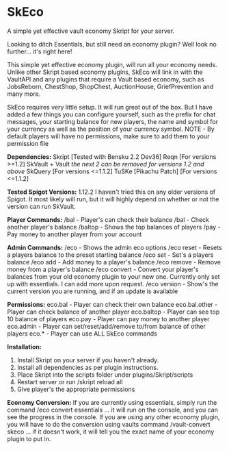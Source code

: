 # SkEco
A simple yet effective vault economy Skript for your server.

Looking to ditch Essentials, but still need an economy plugin? Well look no further... it's right here!

This simple yet effective economy plugin, will run all your economy needs. Unlike other Skript based economy plugins, SkEco will link in with the VaultAPI and any plugins that require a Vault based economy, such as JobsReborn, ChestShop, ShopChest, AuctionHouse, GriefPrevention and many more.

SkEco requires very little setup. It will run great out of the box. But I have added a few things you can configure yourself, such as the prefix for chat messages, your starting balance for new players, the name and symbol for your currency as well as the position of your currency symbol.
NOTE - By default players will have no permissions, make sure to add them to your permission file

**Dependencies:**
Skript [Tested with Bensku 2.2 Dev36]
Reqn [For versions >=1.2]
SkVault + Vault
*the next 2 can be removed for versions 1.2 and above*
SkQuery [For versions <=1.1.2]
TuSKe [Pikachu Patch] [For versions <=1.1.2]

**Tested Spigot Versions:**
1.12.2
I haven't tried this on any older versions of Spigot. It most likely will run, but it will highly depend on whether or not the version can run SkVault.

**Player Commands:**
/bal - Player's can check their balance
/bal <player> - Check another player's balance
/baltop - Shows the top balances of players
/pay <player> <amount> - Pay money to another player from your account

**Admin Commands:**
/eco - Shows the admin eco options
/eco reset <player> - Resets a players balance to the preset starting balance
/eco set <player> <amount> - Set's a players balance
/eco add <player> <amount> - Add money to a player's balance
/eco remove <player> <amount> - Remove money from a player's balance
/eco convert <economy plugin> - Convert your player's balances from your old economy plugin to your new one. Currently only set up with essentials. I can add more upon request.
/eco version - Show's the current version you are running, and if an update is available

**Permissions:**
eco.bal - Player can check their own balance
eco.bal.other - Player can check balance of another player
eco.baltop - Player can see top 10 balance of players
eco.pay - Player can pay money to another player
eco.admin - Player can set/reset/add/remove to/from balance of other players
eco.* - Player can use ALL SkEco commands

**Installation:**
1) Install Skript on your server if you haven't already.
2) Install all dependencies as per plugin instructions.
3) Place Skript into the scripts folder under plugins/Skript/scripts
4) Restart server or run /skript reload all
5) Give player's the appropriate permissions

**Economy Conversion:**
If you are currently using essentials, simply run the command /eco convert essentials ... it will run on the console, and you can see the progress in the console.
If you are using any other economy plugin, you will have to do the conversion using vaults command /vault-convert <your eco plugin here> skeco ... if it doesn't work, it will tell you the exact name of your economy plugin to put in.
